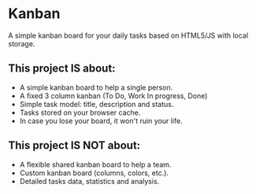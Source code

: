 # Kanban

A simple kanban board for your daily tasks based on HTML5/JS with local storage.

## This project IS about:
* A simple kanban board to help a single person.
* A fixed 3 column kanban (To Do, Work In progress, Done)
* Simple task model: title, description and status.
* Tasks stored on your browser cache.
* In case you lose your board, it won't ruin your life.

## This project IS NOT about:
* A flexible shared kanban board to help a team.
* Custom kanban board (columns, colors, etc.).
* Detailed tasks data, statistics and analysis.
